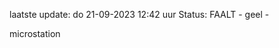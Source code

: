 laatste update: 
do 21-09-2023 12:42   uur 
Status: FAALT - geel - 
<div class="service Y">microstation</div>